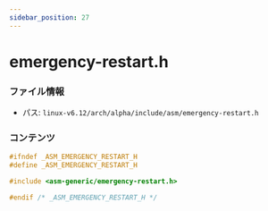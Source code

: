 ```yaml
---
sidebar_position: 27
---
```

# emergency-restart.h

### ファイル情報

- パス: `linux-v6.12/arch/alpha/include/asm/emergency-restart.h`

### コンテンツ

```h
#ifndef _ASM_EMERGENCY_RESTART_H
#define _ASM_EMERGENCY_RESTART_H

#include <asm-generic/emergency-restart.h>

#endif /* _ASM_EMERGENCY_RESTART_H */

```
